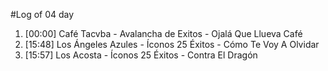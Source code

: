 #Log of 04 day

1. [00:00] Café Tacvba - Avalancha de Exitos - Ojalá Que Llueva Café
1. [15:48] Los Ángeles Azules - Íconos 25 Éxitos - Cómo Te Voy A Olvidar
1. [15:57] Los Acosta - Íconos 25 Éxitos - Contra El Dragón
